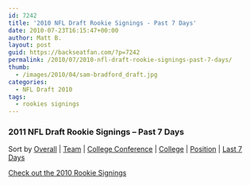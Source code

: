```yaml
---
id: 7242
title: '2010 NFL Draft Rookie Signings - Past 7 Days'
date: 2010-07-23T16:15:47+00:00
author: Matt B.
layout: post
guid: https://backseatfan.com/?p=7242
permalink: /2010/07/2010-nfl-draft-rookie-signings-past-7-days/
thumb:
  - /images/2010/04/sam-bradford_draft.jpg
categories:
  - NFL Draft 2010
tags:
  - rookies signings
---
```


### 2011 NFL Draft Rookie Signings – Past 7 Days

Sort by
[Overall](https://backseatfan.com/index.php/2011/04/2011-nfl-draft-rookie-signing-status/) |
[Team](https://backseatfan.com/2011/05/2011-nfl-draft-rookie-signing-status-team-by-team/) |
[College Conference](https://backseatfan.com/2011/05/2011-nfl-draft-rookie-signing-status-by-college-conference/) |
[College](https://backseatfan.com/2011/05/2011-nfl-draft-rookie-signing-status-by-college/) |
[Position](https://backseatfan.com/2011/05/2011-nfl-draft-rookie-signing-status-by-position/) |
[Last 7 Days](https://backseatfan.com/2011/05/2011-nfl-draft-rookie-signings-past-7-days/)

[Check out the 2010 Rookie Signings](https://backseatfan.com/2010/04/2010-nfl-draft-rookie-signing-status/)
